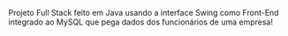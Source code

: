 Projeto Full Stack feito em Java usando a interface Swing como Front-End integrado ao MySQL que pega dados dos funcionários de uma empresa!
